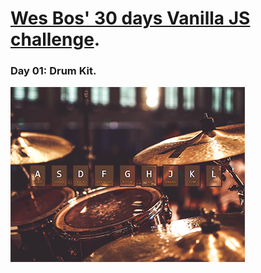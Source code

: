 # [Wes Bos' 30 days Vanilla JS challenge](https://javascript30.com/).

### Day 01: Drum Kit.

<p align="left">
<img src="./readme-img/01.png">
</p>

